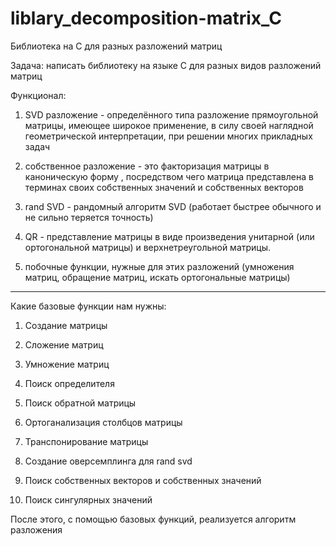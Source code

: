 # liblary_decomposition-matrix_C
Библиотека на С для разных разложений матриц

Задача: написать библиотеку на языке С для разных видов разложений матриц

Функционал:

1) SVD разложение - определённого типа разложение прямоугольной матрицы, имеющее широкое применение, в силу своей наглядной геометрической интерпретации, при решении многих прикладных задач

2) собственное разложение - это факторизация матрицы в каноническую форму , посредством чего матрица представлена ​​в терминах своих собственных значений и собственных векторов 

3) rand SVD - рандомный алгоритм SVD (работает быстрее обычного и не сильно теряется точность)

4) QR - представление матрицы в виде произведения унитарной (или ортогональной матрицы) и верхнетреугольной матрицы.

5) побочные функции, нужные для этих разложений (умножения матриц, обращение матриц, искать ортогональные матрицы)

---------------

Какие базовые функции нам нужны:

1) Создание матрицы

2) Сложение матриц

3) Умножение матриц

4) Поиск определителя

5) Поиск обратной матрицы

6) Ортоганализация столбцов матрицы

7) Транспонирование матрицы

8) Создание оверсемплинга для rand svd 

9) Поиск собственных векторов и собственных значений 

10) Поиск сингулярных значений 


После этого, с помощью базовых функций, реализуется алгоритм разложения

